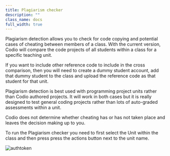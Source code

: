 ```yaml
---
title: Plagiarism checker
description: ""
class_name: docs
full_width: true
---
```


Plagiarism detection allows you to check for code copying and potential cases of cheating between members of a class. With the current version, Codio will compare the code projects of all students within a class for a specific teaching unit.

If you want to include other reference code to include in the cross comparison, then you will need to create a dummy student account, add that dummy student to the class and upload the reference code as that student for that unit.

Plagiarism detection is best used with programming project units rather than Codio authored projects. It will work in both cases but it is really designed to test general coding projects rather than lots of auto-graded assessments within a unit. 

Codio does not determine whether cheating has or has not taken place and leaves the decision making up to you.


To run the Plagiarism checker you need to first select the Unit within the class and then press press the actions button next to the unit name.

<img alt="authtoken" src="/img/docs/guides/plag-button.png" class="simple"/>